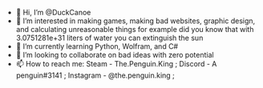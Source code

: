 - 👋 Hi, I’m @DuckCanoe
- 👀 I’m interested in making games, making bad websites, graphic design, and calculating unreasonable things for example did you know that with 3.0751281e+31 liters of water you can extinguish the sun
- 🌱 I’m currently learning Python, Wolfram, and C#
- 💞️ I’m looking to collaborate on bad ideas with zero potential
- 📫 How to reach me:
Steam - The.Penguin.King ; 
Discord - A penguin#3141 ; 
Instagram - @the.penguin.king ; 
